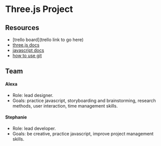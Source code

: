 
# Three.js Project

## Resources
- [trello board](trello link to go here)
- [three.js docs](https://threejs.org/docs/index.html#manual/introduction/Creating-a-scene)
- [javascript docs](https://developer.mozilla.org/en-US/docs/Web/JavaScript)
- [how to use git](https://git-scm.com/docs)

## Team
#### Alexa
  - Role: lead designer.
  - Goals: practice javascript, storyboarding and brainstorming, research methods, user interaction, time management skills.

#### Stephanie
  - Role: lead developer.
  - Goals: be creative, practice javascript, improve project management skills.

